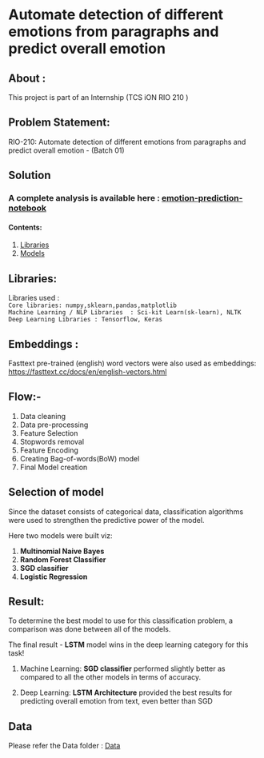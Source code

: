 #  Automate detection of different emotions from paragraphs and predict overall emotion 


## About :

This project is part of an Internship (TCS iON RIO 210 ) 

## Problem Statement:
RIO-210: Automate detection of different emotions from paragraphs and predict overall emotion - (Batch 01)



## Solution

### A complete analysis is available here : [emotion-prediction-notebook](https://github.com/RepoMan20/Automate-detection-of-emotions-using-ML/tree/master/models)

#### Contents: 

1. [Libraries ](#libraries)
2. [Models ](#models)

<a name="libraries"></a>
## Libraries:

Libraries used :  
                  ```
                  Core libraries: numpy,sklearn,pandas,matplotlib
                  ```
                  <br />
                   ```
                  Machine Learning / NLP Libraries  : Sci-kit Learn(sk-learn), NLTK
                  ```
                  <br />
                  ```
                  Deep Learning Libraries : Tensorflow, Keras
                  ```
## Embeddings : 
Fasttext pre-trained (english) word vectors were also used as embeddings: https://fasttext.cc/docs/en/english-vectors.html


## Flow:- 
1. Data cleaning
2. Data pre-processing
3. Feature Selection
4. Stopwords removal 
5. Feature Encoding
6. Creating Bag-of-words(BoW) model 
7. Final Model creation

<a name="models"></a>
## Selection of model 

Since the dataset consists of categorical data, classification algorithms were used to strengthen the predictive power of the model.

Here two models were built viz: 

1. **Multinomial Naive Bayes**
2. **Random Forest Classifier**
3. **SGD classifier**
4. **Logistic Regression**


## Result:
To determine the best model to use for this classification problem, a comparison was done between all of the models.

The final result - **LSTM** model wins in the deep learning category for this task!   

1) Machine Learning: **SGD classifier** performed slightly better as compared to all  the other models in terms of accuracy.

2) Deep Learning:  **LSTM Architecture** provided the best results for predicting overall emotion from text, even better than SGD



## Data
Please refer the Data folder : [Data](https://github.com/RepoMan20/Automate-detection-of-emotions-using-ML/tree/master/datasets/crowdflower-sentiment-analysis-in-text)





